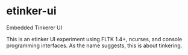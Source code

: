 # etinker-ui
Embedded Tinkerer UI

This is an etinker UI experiment using FLTK 1.4+, ncurses, and console
programming interfaces. As the name suggests, this is about tinkering.
